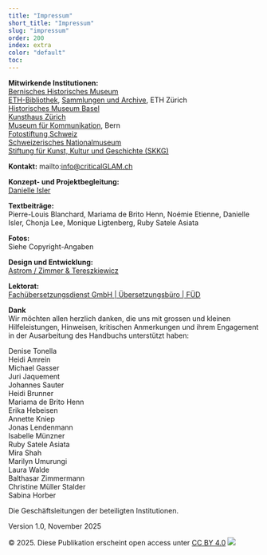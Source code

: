 ```yaml
---
title: "Impressum"
short_title: "Impressum"
slug: "impressum"
order: 200
index: extra
color: "default"
toc:
---
```


**Mitwirkende Institutionen:**  
[Bernisches Historisches Museum](https://www.bhm.ch/de)  
[ETH-Bibliothek](https://library.ethz.ch/), [Sammlungen und Archive](https://ethz.ch/de/campus/erleben/lernen-und-arbeiten/sammlungen-und-archive.html), ETH Zürich  
[Historisches Museum Basel](https://www.hmb.ch/)  
[Kunsthaus Zürich](https://www.kunsthaus.ch/)  
[Museum für Kommunikation](https://www.mfk.ch/), Bern  
[Fotostiftung Schweiz](https://fotostiftung.ch/de/)  
[Schweizerisches Nationalmuseum](https://www.nationalmuseum.ch/de)  
[Stiftung für Kunst, Kultur und Geschichte (SKKG)](https://www.skkg.ch/)  

**Kontakt:** mailto:info@criticalGLAM.ch  

**Konzept- und Projektbegleitung:**  
[Danielle Isler](https://www.danielle-isler.com/)  

**Textbeiträge:**  
Pierre-Louis Blanchard, Mariama de Brito Henn, Noémie Etienne, Danielle Isler, Chonja Lee, Monique Ligtenberg, Ruby Satele Asiata  

**Fotos:**  
Siehe Copyright-Angaben  

**Design und Entwicklung:**  
[Astrom / Zimmer & Tereszkiewicz](https://azt.ch/)  

**Lektorat:**  
[Fachübersetzungsdienst GmbH | Übersetzungsbüro | FÜD](https://www.fachuebersetzungsdienst.com/)  

**Dank**  
Wir möchten allen herzlich danken, die uns mit grossen und kleinen Hilfeleistungen, Hinweisen, kritischen Anmerkungen und ihrem Engagement in der Ausarbeitung des Handbuchs unterstützt haben:  

Denise Tonella  
Heidi Amrein  
Michael Gasser  
Juri Jaquement  
Johannes Sauter  
Heidi Brunner  
Mariama de Brito Henn  
Erika Hebeisen  
Annette Kniep  
Jonas Lendenmann  
Isabelle Münzner  
Ruby Satele Asiata  
Mira Shah  
Marilyn Umurungi  
Laura Walde  
Balthasar Zimmermann  
Christine Müller Stalder  
Sabina Horber  

Die Geschäftsleitungen der beteiligten Institutionen.  

Version 1.0, November 2025  

© 2025. Diese Publikation erscheint open access unter [CC BY 4.0](https://creativecommons.org/licenses/by/4.0/deed.de) ![](data:image/png;base64...)